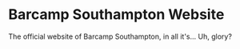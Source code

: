 # Barcamp Southampton Website
The official website of Barcamp Southampton, in all it's... Uh, glory?
